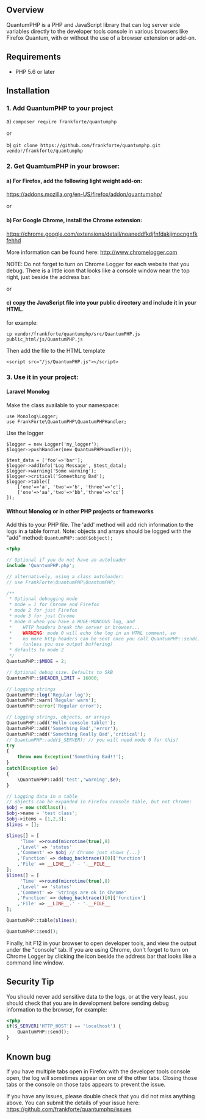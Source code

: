 ## Overview
QuantumPHP is a PHP and JavaScript library that can log server side variables directly to the developer tools console in various browsers like Firefox Quantum, with or  without the use of a browser extension or add-on.


## Requirements
- PHP 5.6 or later


## Installation

### 1. Add QuantumPHP to your project

a) `composer require frankforte/quantumphp`

or

b) `git clone https://github.com/frankforte/quantumphp.git vendor/frankforte/quantumphp`


### 2. Get QuamtumPHP in your browser:

#### a) For Firefox, add the following light weight add-on:

https://addons.mozilla.org/en-US/firefox/addon/quantumphp/

or

#### b) For Google Chrome, install the Chrome extension:

https://chrome.google.com/extensions/detail/noaneddfkdjfnfdakjjmocngnfkfehhd

More information can be found here:
http://www.chromelogger.com

NOTE:  Do not forget to turn on Chrome Logger for each website that you debug. There is a little icon that looks like a console window near the top right, just beside the address bar.

or

#### c) copy the JavaScript file into your public directory and include it in your HTML.

for example:

    cp vendor/frankforte/quantumphp/src/QuantumPHP.js public_html/js/QuantumPHP.js


Then add the file to the HTML template

    <script src="/js/QuantumPHP.js"></script>


### 3. Use it in your project:

#### Laravel Monolog

Make the class available to your namespace:

    use Monolog\Logger;
    use FrankForte\QuantumPHP\QuantumPHPHandler;

Use the logger

    $logger = new Logger('my_logger');
    $logger->pushHandler(new QuantumPHPHandler());

    $test_data = ['foo'=>'bar'];
    $logger->addInfo('Log Message', $test_data);
    $logger->warning('Some warning');
    $logger->critical('Someething Bad');
    $logger->table([
		['one'=>'a', 'two'=>'b', 'three'=>'c'],
		['one'=>'aa','two'=>'bb','three'=>'cc']
	]);


#### Without Monolog or in other PHP projects or frameworks

Add this to your PHP file. The 'add' method will add rich information to the logs in a table format.
Note: objects and arrays should be logged with the "add" method: `QuantumPHP::add($object);`

```php
<?php

// Optional if you do not have an autoloader
include 'QuantumPHP.php';

// alternatively, using a class autoloader:
// use FrankForte\QuantumPHP\QuantumPHP;

/**
 * Optional debugging mode
 * mode = 1 for Chrome and Firefox
 * mode 2 for just Firefox
 * mode 3 for just Chrome
 * mode 0 when you have a HUGE-MONGOUS log, and
 *    HTTP headers break the server or browser...
 *    WARNING: mode 0 will echo the log in an HTML comment, so
 *    no more http headers can be sent once you call QuantumPHP::send()
 *    (unless you use output buffering)
 * defaults to mode 2
 */
QuantumPHP::$MODE = 2;

// Optional debug size. Defaults to 5kB
QuantumPHP::$HEADER_LIMIT = 16000;

// Logging strings
QuantumPHP::log('Regular log');
QuantumPHP::warn('Regular warn');
QuantumPHP::error('Regular error');

// Logging strings, objects, or arrays
QuantumPHP::add('Hello console table!');
QuantumPHP::add('Something Bad','error');
QuantumPHP::add('Something Really Bad','critical');
// QuantumPHP::add($_SERVER); // you will need mode 0 for this!
try
{
	throw new Exception('Something Bad!!');
}
catch(Exception $e)
{
	\QuantumPHP::add('test','warning',$e);
}

// Logging data in a table
// objects can be expanded in Firefox console table, but not Chrome:
$obj = new stdClass();
$obj->name = 'test class';
$obj->items = [1,2,3];
$lines = [];

$lines[] = [
	 'Time' =>round(microtime(true),8)
	,'Level' => 'status'
	,'Comment' => $obj // Chrome just shows {...}
	,'Function' => debug_backtrace()[0]['function']
	,'File' => __LINE__.' - '.__FILE__
];
$lines[] = [
	 'Time' =>round(microtime(true),8)
	,'Level' => 'status'
	,'Comment' => 'Strings are ok in Chrome'
	,'Function' => debug_backtrace()[0]['function']
	,'File' => __LINE__.' - '.__FILE__
];

QuantumPHP::table($lines);

QuantumPHP::send();
```

Finally, hit F12 in your browser to open developer tools, and view the output under the "console" tab. If you are using Chrome, don't forget to turn on Chrome Logger by clicking the icon beside the address bar that looks like a command line window.

## Security Tip

You should never add sensitive data to the logs, or at the very least, you should check that you are in development before sending debug information to the browser, for example:

```php
<?php
if($_SERVER['HTTP_HOST'] == 'localhost') {
	QuantumPHP::send();
}
```

## Known bug

If you have multiple tabs open in Firefox with the developer tools console open, the log will sometimes appear on one of the other tabs. Closing those tabs or the console on those tabs appears to prevent the issue.

If you have any issues, please double check that you did not miss anything above.  You can submit the details of your issue here: https://github.com/frankforte/quantumphp/issues
